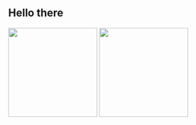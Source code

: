 ## Hello there
<p>
  <picture>
    <source media="(prefers-color-scheme: dark)" srcset="https://github-readme-stats.vercel.app/api?username=aalyth&show_icons=true&bg_color=0d1016&theme=github_dark_dimmed">
    <img height="180em" src="https://github-readme-stats.vercel.app/api?username=aalyth&show_icons=true&theme=solarized-light&bg_color=fffefe"/>
  </picture>
   
  <picture>
    <source media="(prefers-color-scheme: dark)" srcset="https://github-readme-stats.vercel.app/api/top-langs/?username=aalyth&layout=compact&bg_color=0d1016&theme=github_dark_dimmed&langs_count=6">
    <img height="180em" src="https://github-readme-stats.vercel.app/api/top-langs/?username=aalyth&layout=compact&theme=solarized-light&langs_count=6&bg_color=fffefe"/>
  </picture>
  
</p>
